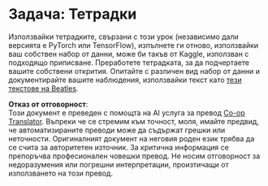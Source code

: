 <!--
CO_OP_TRANSLATOR_METADATA:
{
  "original_hash": "bc690ecf68b38d311cc9e12f3144a28c",
  "translation_date": "2025-08-25T21:42:46+00:00",
  "source_file": "lessons/5-NLP/14-Embeddings/assignment.md",
  "language_code": "bg"
}
-->
# Задача: Тетрадки

Използвайки тетрадките, свързани с този урок (независимо дали версията е PyTorch или TensorFlow), изпълнете ги отново, използвайки ваш собствен набор от данни, може би такъв от Kaggle, използван с подходящо приписване. Преработете тетрадката, за да подчертаете вашите собствени открития. Опитайте с различен вид набор от данни и документирайте вашите наблюдения, използвайки текст като [тези текстове на Beatles](https://www.kaggle.com/datasets/jenlooper/beatles-lyrics).

**Отказ от отговорност**:  
Този документ е преведен с помощта на AI услуга за превод [Co-op Translator](https://github.com/Azure/co-op-translator). Въпреки че се стремим към точност, моля, имайте предвид, че автоматизираните преводи може да съдържат грешки или неточности. Оригиналният документ на неговия роден език трябва да се счита за авторитетен източник. За критична информация се препоръчва професионален човешки превод. Не носим отговорност за недоразумения или погрешни интерпретации, произтичащи от използването на този превод.